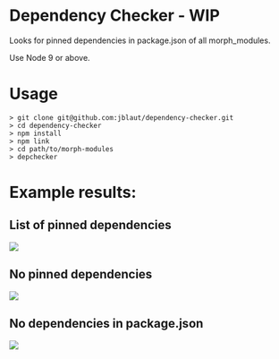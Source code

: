# Dependency Checker - WIP

Looks for pinned dependencies in package.json of all morph_modules.

Use Node 9 or above.

# Usage
```
> git clone git@github.com:jblaut/dependency-checker.git
> cd dependency-checker
> npm install
> npm link
> cd path/to/morph-modules
> depchecker

```
# Example results:

## List of pinned dependencies
![](https://78.media.tumblr.com/51e5ef3db70175b7ce2f4016e70bf6a7/tumblr_p05ddvWXop1rtrfywo3_540.png)

## No pinned dependencies
![](https://78.media.tumblr.com/d70c35ff0296e1a58fc21a5a2367b5c5/tumblr_p05ddvWXop1rtrfywo1_540.png)

## No dependencies in package.json
![](https://78.media.tumblr.com/ea9341212abef6d64c61d523164cf9ee/tumblr_p05ddvWXop1rtrfywo2_540.png)
